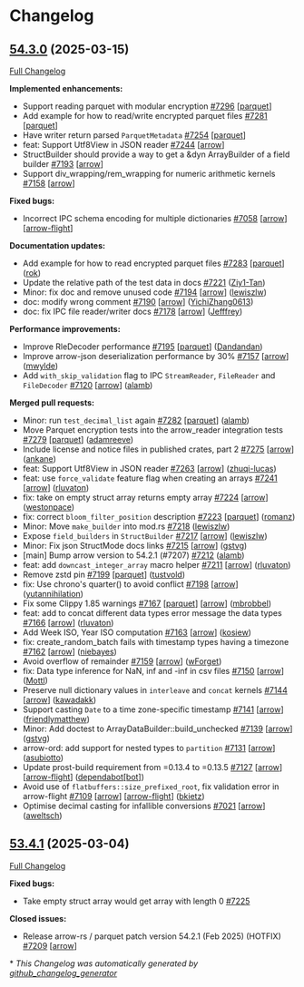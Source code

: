 <!---
  Licensed to the Apache Software Foundation (ASF) under one
  or more contributor license agreements.  See the NOTICE file
  distributed with this work for additional information
  regarding copyright ownership.  The ASF licenses this file
  to you under the Apache License, Version 2.0 (the
  "License"); you may not use this file except in compliance
  with the License.  You may obtain a copy of the License at

    http://www.apache.org/licenses/LICENSE-2.0

  Unless required by applicable law or agreed to in writing,
  software distributed under the License is distributed on an
  "AS IS" BASIS, WITHOUT WARRANTIES OR CONDITIONS OF ANY
  KIND, either express or implied.  See the License for the
  specific language governing permissions and limitations
  under the License.
-->

# Changelog

## [54.3.0](https://github.com/apache/arrow-rs/tree/54.3.0) (2025-03-15)

[Full Changelog](https://github.com/apache/arrow-rs/compare/53.4.1...54.3.0)

**Implemented enhancements:**

- Support reading parquet with modular encryption [\#7296](https://github.com/apache/arrow-rs/issues/7296) [[parquet](https://github.com/apache/arrow-rs/labels/parquet)]
- Add example for how to read/write encrypted parquet files [\#7281](https://github.com/apache/arrow-rs/issues/7281) [[parquet](https://github.com/apache/arrow-rs/labels/parquet)]
- Have writer return parsed `ParquetMetadata` [\#7254](https://github.com/apache/arrow-rs/issues/7254) [[parquet](https://github.com/apache/arrow-rs/labels/parquet)]
- feat: Support Utf8View in  JSON reader [\#7244](https://github.com/apache/arrow-rs/issues/7244) [[arrow](https://github.com/apache/arrow-rs/labels/arrow)]
- StructBuilder should provide a way to get a &dyn ArrayBuilder of a field builder [\#7193](https://github.com/apache/arrow-rs/issues/7193) [[arrow](https://github.com/apache/arrow-rs/labels/arrow)]
- Support div\_wrapping/rem\_wrapping for numeric arithmetic kernels [\#7158](https://github.com/apache/arrow-rs/issues/7158) [[arrow](https://github.com/apache/arrow-rs/labels/arrow)]

**Fixed bugs:**

- Incorrect IPC schema encoding for multiple dictionaries [\#7058](https://github.com/apache/arrow-rs/issues/7058) [[arrow](https://github.com/apache/arrow-rs/labels/arrow)] [[arrow-flight](https://github.com/apache/arrow-rs/labels/arrow-flight)]

**Documentation updates:**

- Add example for how to read encrypted parquet files [\#7283](https://github.com/apache/arrow-rs/pull/7283) [[parquet](https://github.com/apache/arrow-rs/labels/parquet)] ([rok](https://github.com/rok))
- Update the relative path of the test data in docs [\#7221](https://github.com/apache/arrow-rs/pull/7221) ([Ziy1-Tan](https://github.com/Ziy1-Tan))
- Minor: fix doc and remove unused code [\#7194](https://github.com/apache/arrow-rs/pull/7194) [[arrow](https://github.com/apache/arrow-rs/labels/arrow)] ([lewiszlw](https://github.com/lewiszlw))
- doc: modify wrong comment [\#7190](https://github.com/apache/arrow-rs/pull/7190) [[arrow](https://github.com/apache/arrow-rs/labels/arrow)] ([YichiZhang0613](https://github.com/YichiZhang0613))
- doc: fix IPC file reader/writer docs [\#7178](https://github.com/apache/arrow-rs/pull/7178) [[arrow](https://github.com/apache/arrow-rs/labels/arrow)] ([Jefffrey](https://github.com/Jefffrey))

**Performance improvements:**

- Improve RleDecoder performance [\#7195](https://github.com/apache/arrow-rs/pull/7195) [[parquet](https://github.com/apache/arrow-rs/labels/parquet)] ([Dandandan](https://github.com/Dandandan))
- Improve arrow-json deserialization performance by 30% [\#7157](https://github.com/apache/arrow-rs/pull/7157) [[arrow](https://github.com/apache/arrow-rs/labels/arrow)] ([mwylde](https://github.com/mwylde))
- Add `with_skip_validation` flag to IPC `StreamReader`, `FileReader` and `FileDecoder` [\#7120](https://github.com/apache/arrow-rs/pull/7120) [[arrow](https://github.com/apache/arrow-rs/labels/arrow)] ([alamb](https://github.com/alamb))

**Merged pull requests:**

- Minor: run `test_decimal_list` again [\#7282](https://github.com/apache/arrow-rs/pull/7282) [[parquet](https://github.com/apache/arrow-rs/labels/parquet)] ([alamb](https://github.com/alamb))
- Move Parquet encryption tests into the arrow\_reader integration tests [\#7279](https://github.com/apache/arrow-rs/pull/7279) [[parquet](https://github.com/apache/arrow-rs/labels/parquet)] ([adamreeve](https://github.com/adamreeve))
- Include license and notice files in published crates, part 2 [\#7275](https://github.com/apache/arrow-rs/pull/7275) [[arrow](https://github.com/apache/arrow-rs/labels/arrow)] ([ankane](https://github.com/ankane))
- feat: Support Utf8View in JSON reader [\#7263](https://github.com/apache/arrow-rs/pull/7263) [[arrow](https://github.com/apache/arrow-rs/labels/arrow)] ([zhuqi-lucas](https://github.com/zhuqi-lucas))
- feat: use `force_validate` feature flag when creating an arrays [\#7241](https://github.com/apache/arrow-rs/pull/7241) [[arrow](https://github.com/apache/arrow-rs/labels/arrow)] ([rluvaton](https://github.com/rluvaton))
- fix: take on empty struct array returns empty array [\#7224](https://github.com/apache/arrow-rs/pull/7224) [[arrow](https://github.com/apache/arrow-rs/labels/arrow)] ([westonpace](https://github.com/westonpace))
- fix: correct `bloom_filter_position` description [\#7223](https://github.com/apache/arrow-rs/pull/7223) [[parquet](https://github.com/apache/arrow-rs/labels/parquet)] ([romanz](https://github.com/romanz))
- Minor: Move `make_builder` into mod.rs [\#7218](https://github.com/apache/arrow-rs/pull/7218) ([lewiszlw](https://github.com/lewiszlw))
- Expose `field_builders` in `StructBuilder` [\#7217](https://github.com/apache/arrow-rs/pull/7217) [[arrow](https://github.com/apache/arrow-rs/labels/arrow)] ([lewiszlw](https://github.com/lewiszlw))
- Minor: Fix json StructMode docs links [\#7215](https://github.com/apache/arrow-rs/pull/7215) [[arrow](https://github.com/apache/arrow-rs/labels/arrow)] ([gstvg](https://github.com/gstvg))
- \[main\] Bump arrow version to 54.2.1 \(\#7207\) [\#7212](https://github.com/apache/arrow-rs/pull/7212) ([alamb](https://github.com/alamb))
- feat: add `downcast_integer_array` macro helper [\#7211](https://github.com/apache/arrow-rs/pull/7211) [[arrow](https://github.com/apache/arrow-rs/labels/arrow)] ([rluvaton](https://github.com/rluvaton))
- Remove zstd pin [\#7199](https://github.com/apache/arrow-rs/pull/7199) [[parquet](https://github.com/apache/arrow-rs/labels/parquet)] ([tustvold](https://github.com/tustvold))
- fix: Use chrono's quarter\(\) to avoid conflict [\#7198](https://github.com/apache/arrow-rs/pull/7198) [[arrow](https://github.com/apache/arrow-rs/labels/arrow)] ([yutannihilation](https://github.com/yutannihilation))
- Fix some Clippy 1.85 warnings [\#7167](https://github.com/apache/arrow-rs/pull/7167) [[parquet](https://github.com/apache/arrow-rs/labels/parquet)] [[arrow](https://github.com/apache/arrow-rs/labels/arrow)] ([mbrobbel](https://github.com/mbrobbel))
- feat: add to concat different data types error message the data types [\#7166](https://github.com/apache/arrow-rs/pull/7166) [[arrow](https://github.com/apache/arrow-rs/labels/arrow)] ([rluvaton](https://github.com/rluvaton))
- Add Week ISO, Year ISO computation [\#7163](https://github.com/apache/arrow-rs/pull/7163) [[arrow](https://github.com/apache/arrow-rs/labels/arrow)] ([kosiew](https://github.com/kosiew))
- fix: create\_random\_batch fails with timestamp types having a timezone [\#7162](https://github.com/apache/arrow-rs/pull/7162) [[arrow](https://github.com/apache/arrow-rs/labels/arrow)] ([niebayes](https://github.com/niebayes))
- Avoid overflow of remainder [\#7159](https://github.com/apache/arrow-rs/pull/7159) [[arrow](https://github.com/apache/arrow-rs/labels/arrow)] ([wForget](https://github.com/wForget))
- fix: Data type inference for NaN, inf and -inf in csv files [\#7150](https://github.com/apache/arrow-rs/pull/7150) [[arrow](https://github.com/apache/arrow-rs/labels/arrow)] ([Mottl](https://github.com/Mottl))
- Preserve null dictionary values in `interleave` and `concat` kernels [\#7144](https://github.com/apache/arrow-rs/pull/7144) [[arrow](https://github.com/apache/arrow-rs/labels/arrow)] ([kawadakk](https://github.com/kawadakk))
- Support casting `Date` to a time zone-specific timestamp [\#7141](https://github.com/apache/arrow-rs/pull/7141) [[arrow](https://github.com/apache/arrow-rs/labels/arrow)] ([friendlymatthew](https://github.com/friendlymatthew))
- Minor: Add doctest to ArrayDataBuilder::build\_unchecked  [\#7139](https://github.com/apache/arrow-rs/pull/7139) [[arrow](https://github.com/apache/arrow-rs/labels/arrow)] ([gstvg](https://github.com/gstvg))
- arrow-ord: add support for nested types to `partition` [\#7131](https://github.com/apache/arrow-rs/pull/7131) [[arrow](https://github.com/apache/arrow-rs/labels/arrow)] ([asubiotto](https://github.com/asubiotto))
- Update prost-build requirement from =0.13.4 to =0.13.5 [\#7127](https://github.com/apache/arrow-rs/pull/7127) [[arrow](https://github.com/apache/arrow-rs/labels/arrow)] [[arrow-flight](https://github.com/apache/arrow-rs/labels/arrow-flight)] ([dependabot[bot]](https://github.com/apps/dependabot))
- Avoid use of `flatbuffers::size_prefixed_root`, fix validation error in arrow-flight [\#7109](https://github.com/apache/arrow-rs/pull/7109) [[arrow](https://github.com/apache/arrow-rs/labels/arrow)] [[arrow-flight](https://github.com/apache/arrow-rs/labels/arrow-flight)] ([bkietz](https://github.com/bkietz))
- Optimise decimal casting for infallible conversions [\#7021](https://github.com/apache/arrow-rs/pull/7021) [[arrow](https://github.com/apache/arrow-rs/labels/arrow)] ([aweltsch](https://github.com/aweltsch))

## [53.4.1](https://github.com/apache/arrow-rs/tree/53.4.1) (2025-03-04)

[Full Changelog](https://github.com/apache/arrow-rs/compare/54.2.1...53.4.1)

**Fixed bugs:**

- Take empty struct array would get array with length 0 [\#7225](https://github.com/apache/arrow-rs/issues/7225)

**Closed issues:**

- Release arrow-rs / parquet patch version 54.2.1 \(Feb 2025\) \(HOTFIX\) [\#7209](https://github.com/apache/arrow-rs/issues/7209) [[arrow](https://github.com/apache/arrow-rs/labels/arrow)]



\* *This Changelog was automatically generated by [github_changelog_generator](https://github.com/github-changelog-generator/github-changelog-generator)*
